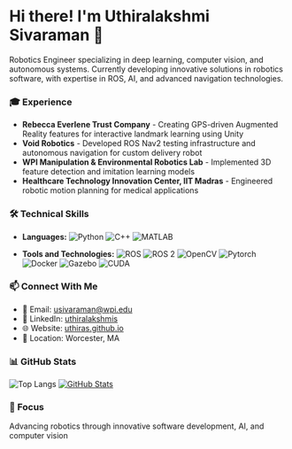 # Hi there! I'm Uthiralakshmi Sivaraman 👋

Robotics Engineer specializing in deep learning, computer vision, and autonomous systems. Currently developing innovative solutions in robotics software, with expertise in ROS, AI, and advanced navigation technologies.

### 🎓 Experience
- **Rebecca Everlene Trust Company** - Creating GPS-driven Augmented Reality features for interactive landmark learning using Unity
- **Void Robotics** - Developed ROS Nav2 testing infrastructure and autonomous navigation for custom delivery robot
- **WPI Manipulation & Environmental Robotics Lab** - Implemented 3D feature detection and imitation learning models
- **Healthcare Technology Innovation Center, IIT Madras** - Engineered robotic motion planning for medical applications

### 🛠️ Technical Skills
- **Languages:**
![Python](https://img.shields.io/badge/-Python-000000?style=flat&logo=python)
![C++](https://img.shields.io/badge/-C++-000000?style=flat&logo=c%2B%2B)
![MATLAB](https://img.shields.io/badge/-MATLAB-000000?style=flat&logo=mathworks)

- **Tools and Technologies:**
![ROS](https://img.shields.io/badge/-ROS-222222?style=flat&logo=ros&logoColor=white)
![ROS 2](https://img.shields.io/badge/-ROS%202-222222?style=flat&logo=ros&logoColor=white)
![OpenCV](https://img.shields.io/badge/-OpenCV-222222?style=flat&logo=opencv&logoColor=5C3EE8)
![Pytorch](https://img.shields.io/badge/-Pytorch-222222?style=flat&logo=pytorch&logoColor=E04E39)
![Docker](https://img.shields.io/badge/-Docker-222222?style=flat&logo=docker)
![Gazebo](https://img.shields.io/badge/-Gazebo-222222?style=flat&logo=gazebo)
![CUDA](https://img.shields.io/badge/-CUDA-222222?style=flat&logo=nvidia&logoColor=76B900)

### 📫 Connect With Me
- 📧 Email: [usivaraman@wpi.edu](mailto:usivaraman@wpi.edu)
- 💼 LinkedIn: [uthiralakshmis](https://www.linkedin.com/in/uthiralakshmis/)
- 🌐 Website: [uthiras.github.io](https://uthiras.github.io/)
- 📍 Location: Worcester, MA

### 📊 GitHub Stats
![Top Langs](https://github-readme-stats.vercel.app/api/top-langs/?username=UthiraS&langs_count=8&layout=compact&theme=highcontrast)
[![GitHub Stats](https://github-readme-stats.vercel.app/api?username=UthiraS&show_icons=true&theme=tokyonight)](https://github.com/anuraghazra/github-readme-stats)

### 🎯 Focus
Advancing robotics through innovative software development, AI, and computer vision
